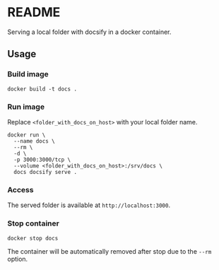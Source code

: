 # README

Serving a local folder with docsify in a docker container.

## Usage

### Build image

```shell
docker build -t docs .
```

### Run image

Replace `<folder_with_docs_on_host>` with your local folder name.

```shell
docker run \
  --name docs \
  --rm \
  -d \
  -p 3000:3000/tcp \
  --volume <folder_with_docs_on_host>:/srv/docs \
  docs docsify serve .
```

### Access

The served folder is available at `http://localhost:3000`.

### Stop container

```shell
docker stop docs
```

The container will be automatically removed after stop
due to the `--rm` option.
